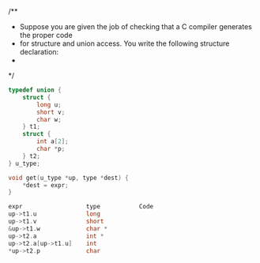 
/**
 * Suppose you are given the job of checking that a C compiler generates the proper code 
 * for structure and union access. You write the following structure declaration:
 *
*/
``` c
typedef union {
    struct {
        long u;
        short v;
        char w;
    } t1;
    struct {
        int a[2];
        char *p;
    } t2;
} u_type;

void get(u_type *up, type *dest) {
    *dest = expr;   
}
```

``` c
expr                  type           Code
up->t1.u              long           
up->t1.v              short
&up->t1.w             char *
up->t2.a              int *
up->t2.a[up->t1.u]    int
*up->t2.p             char
```